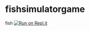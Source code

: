 # fishsimulatorgame
fish
[![Run on Repl.it](https://repl.it/badge/github/WillCope/fishsimulatorgame)](https://repl.it/github/WillCope/fishsimulatorgame)